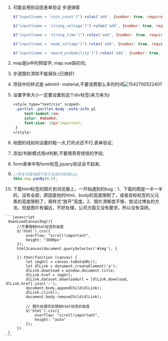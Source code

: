 1. 可能会用到动态表单验证 步道弹窗

   ```javascript
   $("input[name = 'coin_count']").rules('add', {number: true, required: true});
   
   $("input[name = 'strong_voltage']").rules('add', {number: true, required: true});
   
   $("input[name = 'strong_time']").rules('add', {number: true, required: true});
   
   $("input[name = 'weak_voltage']").rules('add', {number: true, required: true});
   
   $("input[name = 'award_probability']").rules('add', {number: true, required: true});
   
   ```

2. map是js中的预留字; map.vue踩的坑;

3. 步道围栏清除不能保存;(已搞好)

4. 项目中的样式是 admin1- material,不要浪费那么多的时间![1542700522407](C:\Users\wande007\AppData\Roaming\Typora\typora-user-images\1542700522407.png)

5. 设置字体大小一定要设置到这个div标签(亲力亲为)

   ```scss
   <style type="text/css" scoped>
   	.portlet .portlet-body .note-info p{
   		text-indent:2em;
   		color: #a0a9b4;
   		font-size: 16px!important;
   	}
   </style>
   ```

6. 地图的线如何设置的粗一点,打的点还不行,表单验证;

7. 添加/判断模式用id判断,不要用奇奇怪怪的字段;

8. form表单中有form标签,jquery验证会不起来;

9. ```js
   //修复百度地图不显示全部的线的Bug;
   this.map.panBy(0,0);
   ```


10.   下载html标签的图片到浏览器上，一开始遇到的bug：1、下载的图是一半一半的，没有全部，原因是他的html，body的高度限制了，或者目标标签的父元素的高度限制了，用样式“放开”高度。2、图片清晰度不够，尝试过博友的方法，但是图片有偏远，不好处理，公司方面又没有要求，所以没有深研。

    ```javascript
     downLoadCanvasImg(){
         //不要限制html标签的高度
         $('html').css({
             overflow: "scroll!important",
             height: "3600px"
         });
         html2canvas(document.querySelector('#img'), {
    
         }).then(function (canvas) {
             let imgUrl = canvas.toDataURL();
             let dlLink = document.createElement('a');
             dlLink.download = window.document.title;
             dlLink.href = imgUrl;
             dlLink.dataset.downloadurl = [dlLink.download, dlLink.href].join(':');
             document.body.appendChild(dlLink);
             dlLink.click();
             document.body.removeChild(dlLink);
    
             // 图片处理完后限制html标签的高度
             $('html').css({
                 overflow: "scroll!important",
                 height: "auto"
             });
         })
     }
    ```